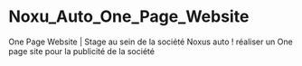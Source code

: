 # Noxu_Auto_One_Page_Website
One Page Website | Stage au sein de la société Noxus auto ! réaliser un One page site pour la publicité de la société
